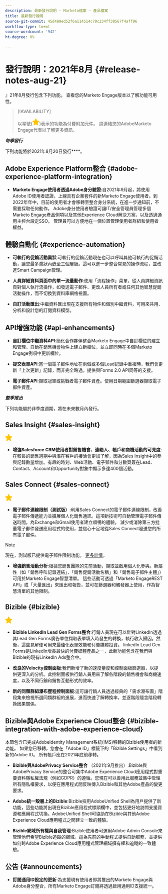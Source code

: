 ```yaml
---
description: 最新發行說明 — Marketo檔案 — 產品檔案
title: 最新發行說明
source-git-commit: 45d489ed52f6a114514c79c234ff30567f4aff96
workflow-type: tm+mt
source-wordcount: '942'
ht-degree: 0%

---
```


# 發行說明：2021年8月 {#release-notes-aug-21}

』21年8月發行包含下列功能。 查看您的Marketo Engage版本以了解功能可用性。

>[!AVAILABILITY]
>
>以星號(![](assets/yellow-star.png))表示的功能為付費附加元件。 請連絡您的AdobeMarketo Engage代表以了解更多資訊。

**_每季發行_**

下列功能將於2021年8月20日發行&#x200B;****。

## Adobe Experience Platform整合 {#adobe-experience-platform-integration}

* **Marketo Engage使用者透過Adobe身分驗證**:自2021年9月起，將使用Adobe ID使用者認證，上線具有企業套件的新Marketo Engage使用者。到2022年年中，目前的使用者才會移轉至整合身分系統，在進一步通知前，不需要採取任何動作。 Adobe身分使用者驗證可讓IT/安全管理員管理多個Marketo Engage產品例項以及其他Experience Cloud解決方案，以及透過通用主控台設定SSO。 管理員可以方便地在一個位置管理使用者群組和使用者權益。

## 體驗自動化 {#experience-automation}

* **可執行的促銷活動巢狀**:可執行的促銷活動現在也可以呼叫其他可執行的促銷活動，讓您最多巢狀內嵌至三個層級。這可以進一步整合常見的操作流程，並改進Smart Campaign管理。

* **人員詳細資料頁面中的單一流量動作**:使用「流程操作」菜單，從人員詳細資訊頁對個人執行流操作，如發送電子郵件、更改人員所有者或任何其他智慧促銷活動操作，而不切換到資料庫網格視圖。

* **自訂活動匯出**:中繼資料匯出現在支援所有物件和個別中繼資料，可用來共用、分析和設計您的訂閱資料模型。

## API增強功能 {#api-enhancements}

* **自訂欄位中繼資料API**:簡化合作夥伴整合Marketo Engage中自訂欄位的建立和管理。自動在銷售機會物件上建立新欄位，並立即同時在多個Marketo Engage例項中更新欄位。

* **提交表單API**:當一個電子郵件地址在兩個或多個Lead記錄中重複時，我們會更新「上次更新」記錄，而非完全略過。提供與Forms 2.0 API同等的支援。

* **電子郵件API**:擷取冠軍或挑戰者電子郵件資產。使用日期範圍篩選器擷取電子郵件資產。

**_整季推出_**

下列功能屬於非季度週期，將在未來數月內發行。

## Sales Insight {#sales-insight}

![（星號）](assets/yellow-star.png)

* **增強Salesforce CRM使用者對銷售機會、連絡人、帳戶和商機活動的可見度**:在較長的銷售週期中與潛在客戶的接洽會更加了解，因為Sales Insight中的參與記錄數量增加。有趣的時刻、Web活動、電子郵件和分數頁簽在Lead、Contact、Account和Opportunity對象中顯示多達400個活動。

## Sales Connect {#sales-connect}

![（星號）](assets/yellow-star.png)

* **電子郵件連線限制（測試版）**:利用Sales Connect的電子郵件連線限制，改善電子郵件傳遞能力並擴展個人化銷售通訊。這項新技術可自動管理電子郵件傳送時間，為Exchange和Gmail使用者建立順暢的體驗。 減少或消除第三方批量電子郵件發送應用程式的使用，並信心十足地從Sales Connect發送您的所有電子郵件。

>[!NOTE]
>
>現在，測試版已提供電子郵件限制功能。 [更多詳情](/help/marketo/product-docs/marketo-sales-connect/email/email-delivery/email-connection-throttling.md)。

* **增強銷售活動分析**:根據您銷售團隊的先前活動，擷取並啟用個人化參與。新屬性（如「銷售呼叫記錄連結」、「銷售促銷活動名稱」和「銷售電子郵件主體」）可用於Marketo Engage智慧清單。  這些活動可透過「Marketo EngageREST API」或「大量匯出」來匯出和報告，並可在篩選器和觸發器上使用，作為智慧清單的其他限制。

## Bizible {#bizible}

![](assets/yellow-star.png)

* **Bizible LinkedIn Lead Gen Forms整合**:行銷人員現在可以針對LinkedIn透過其Lead Gen Forms廣告單位擷取表單填入時發生的轉換，執行收入歸因。然後，這些見解便可用來最佳化表單效能和付費媒體投資。 linkedIn Lead Gen Forms是LinkedIn增長最快的付費媒體產品之一，此新功能包含在我們與Bizible的現有LinkedIn Ads整合中。 
 
* **改良的Velocity控制面板**:我們新增了新的速度量度和控制面板篩選器，以提供更深入的分析。此控制面板供行銷人員用來了解各階段的銷售機會和商機速度，以及不同行銷和銷售互動形式的效率。

* **新的同類群組瀑布歷程控制面板**:這可讓行銷人員透過經典的「需求瀑布圖」階段集來檢視所選同類群組的進展，進而快速了解轉換率，並逐階段隱含階段轉換因果關係。

## Bizible與Adobe Experience Cloud整合 {#bizible-integration-with-adobe-experience-cloud}

本節包含已完成AdobeIdentity Management系統(IMS)移轉的Bizible使用者的新功能。 如果您已移轉，您會在「Adobe ID」標籤下的「Bizible Settings」中看到新的Adobe ID。 所有帳戶應在2021年底前移轉。

* **Bizible與AdobePrivacy Service整合** （2021年9月推出）:Bizible與AdobePrivacy Service的整合可集中Adobe Experience Cloud應用程式對重要資料隱私權法規（例如GDPR）的遵循。您現在可以善用此服務並集中管理所有隱私權要求，以便在應用程式間反映傳入Bizible和其他Adobe產品的變更要求。

* **Adobe統一殼層上的Bizible**:Bizible採用AdobeUnified Shell為用戶提供了新功能，這些功能將出現在Bizible應用程式標頭欄中，並包括更好地訪問支援資源和應用程式切換。AdobeUnified Shell可協助在Bizible與其他Adobe Experience Cloud應用程式之間建立一致的體驗。

* **Bizible網域所有權與自我管理**:Bizible使用者可運用Adobe Admin Console來管理他們希望Bizible追蹤的網域。這為先前的手動程式提供自助服務，並提供如何跨Adobe Experience Cloud應用程式管理網域擁有權和追蹤的一致體驗。

## 公告 {#announcements}

* **訂閱通用ID設定的更新**:為支援現有使用者即將推出的Marketo Engage與Adobe身分整合，所有Marketo Engage訂閱將透過啟用通用ID支援統一。

